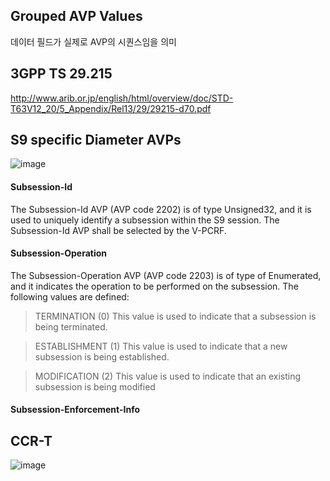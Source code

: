 ## Grouped AVP Values
데이터 필드가 실제로 AVP의 시퀀스임을 의미
## 3GPP TS 29.215
http://www.arib.or.jp/english/html/overview/doc/STD-T63V12_20/5_Appendix/Rel13/29/29215-d70.pdf
## S9 specific Diameter AVPs
![image](https://user-images.githubusercontent.com/64197428/137098750-23a4388f-99a8-40cb-adcb-6007ad3af817.png)
#### Subsession-Id
The Subsession-Id AVP (AVP code 2202) is of type Unsigned32, and it is used to uniquely identify a subsession within the S9 session. The Subsession-Id AVP shall be selected by the V-PCRF.
#### Subsession-Operation
The Subsession-Operation AVP (AVP code 2203) is of type of Enumerated, and it indicates the operation to be performed on the subsession.
The following values are defined:
> TERMINATION (0)
> This value is used to indicate that a subsession is being terminated.

> ESTABLISHMENT (1)
> This value is used to indicate that a new subsession is being established.

> MODIFICATION (2)
> This value is used to indicate that an existing subsession is being modified
#### Subsession-Enforcement-Info
## CCR-T
![image](https://user-images.githubusercontent.com/64197428/137101006-d2ef26bd-482c-4a53-8b3c-aa1c1a37b7ec.png)

